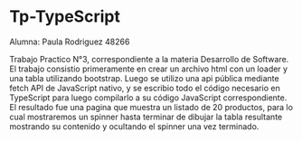 # Tp-TypeScript
Alumna: Paula Rodriguez 48266

Trabajo Practico N°3, correspondiente a la materia Desarrollo de Software. 
El trabajo consistio primeramente en crear un archivo html con un loader y una tabla utilizando bootstrap. Luego se utilizo una api pública mediante fetch API de JavaScript nativo, y se escribio todo el código necesario en TypeScript para luego compilarlo a su código JavaScript correspondiente.
El resultado fue una pagina que muestra un listado de 20 productos, para lo cual mostraremos un spinner hasta terminar de dibujar la tabla resultante mostrando su contenido y ocultando el spinner una vez terminado.


